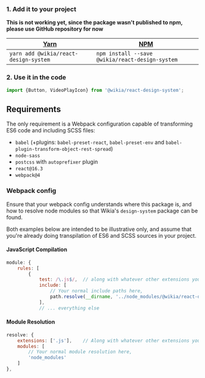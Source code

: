### 1. Add it to your project
**This is not working yet, since the package wasn't published to npm, please use
GitHub repository for now**

| [Yarn](https://yarnpkg.com/en/) | [NPM](https://www.npmjs.com/) |
| --- | --- |
| `yarn add @wikia/react-design-system` | `npm install --save @wikia/react-design-system` |

### 2. Use it in the code
```js static
import {Button, VideoPlayIcon} from '@wikia/react-design-system';
```

## Requirements
The only requirement is a Webpack configuration capable of transforming ES6 code and including SCSS files:
- `babel` (+plugins: `babel-preset-react`, `babel-preset-env` and `babel-plugin-transform-object-rest-spread`)
- `node-sass`
- `postcss` with `autoprefixer` plugin
- `react@16.3`
- `webpack@4`

### Webpack config
Ensure that your webpack config understands where this package is, and how to resolve node modules so that Wikia's `design-system` package can be found.

Both examples below are intended to be illustrative only, and assume that you're already doing transpilation of ES6 and SCSS sources in your project.

#### JavaScript Compilation
```js static
module: {
    rules: [
        {
            test: /\.js$/,  // along with whatever other extensions you're transpiling from ES6
            include: [
                // Your normal include paths here,
                path.resolve(__dirname, '../node_modules/@wikia/react-design-system'),
            ],
            // ... everything else
```

#### Module Resolution
```js static
resolve: {
    extensions: ['.js'],    // Along with whatever other extensions you're transpiling from ES6
    modules: [
        // Your normal module resolution here,
        'node_modules'
    ]
},
```

